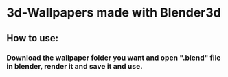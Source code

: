 # 3d-Wallpapers made with Blender3d
## How to use:
### Download the wallpaper folder you want and open ".blend" file in blender, render it and save it and use.
